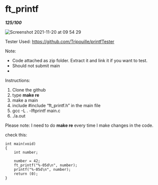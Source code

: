 # ft_printf

***125/100***

![Screenshot 2021-11-20 at 09 54 29](https://user-images.githubusercontent.com/76873228/142720762-b79ac4a2-b890-4943-829a-ffbaf3eee237.jpg)




Tester Used:
https://github.com/Tripouille/printfTester

Note:
- Code attached as zip folder. Extract it and link it if you want to test.
- Should not submit main
- 
Instructions:

1. Clone the github
2. type **make re**
3. make a main 
4. include #include “ft_printf.h” in the main file
5. gcc -L . -lftprintf main.c
6. ./a.out

Please note: I need to do **make re** every time I make changes in the code.


check this:
```
int main(void)
{
    int number;

    number = 42;
    ft_printf("%-05d\n", number);
    printf("%-05d\n", number);
    return (0);
}
```
